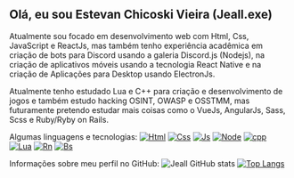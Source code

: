 ## Olá, eu sou Estevan Chicoski Vieira (Jeall.exe)

Atualmente sou focado em desenvolvimento web com Html, Css, JavaScript e ReactJs, mas também tenho experiência acadêmica em criação de bots para Discord usando a galeria Discord.js (Nodejs), na criação de aplicativos móveis usando a tecnologia React Native e na criação de Aplicações para Desktop usando ElectronJs.

Atualmente tenho estudado Lua e C++ para criação e desenvolvimento de jogos e também estudo hacking OSINT, OWASP e OSSTMM, mas futuramente pretendo estudar mais coisas como o VueJs, AngularJs, Sass, Scss e Ruby/Ryby on Rails.

Algumas linguagens e tecnologias:
[![Html](https://img.shields.io/badge/HTML5-E34F26?style=for-the-badge&logo=html5&logoColor=white)]() [![Css](https://img.shields.io/badge/CSS3-1572B6?style=for-the-badge&logo=css3&logoColor=white)]() [![Js](https://img.shields.io/badge/JavaScript-F7DF1E?style=for-the-badge&logo=javascript&logoColor=black)]() [![Node](https://img.shields.io/badge/Node.js-43853D?style=for-the-badge&logo=node.js&logoColor=white)]() [![cpp](https://img.shields.io/badge/C%2B%2B-00599C?style=for-the-badge&logo=c%2B%2B&logoColor=white)]() [![Lua](https://img.shields.io/badge/Lua-2C2D72?style=for-the-badge&logo=lua&logoColor=white)]() [![Rn](https://img.shields.io/badge/React_Native-20232A?style=for-the-badge&logo=react&logoColor=61DAFB)]() [![Bs](https://img.shields.io/badge/Bootstrap-563D7C?style=for-the-badge&logo=bootstrap&logoColor=white)]()

Informações sobre meu perfil no GitHub:
![Jeall GitHub stats](https://github-readme-stats.vercel.app/api?username=EstevanChicoskiVieira&show_icons=true&bg_color=00000000)
[![Top Langs](https://github-readme-stats.vercel.app/api/top-langs/?username=EstevanChicoskiVieira&layout=compact)](https://github.com/EstevanChicoskiVieira/github-readme-stats)
